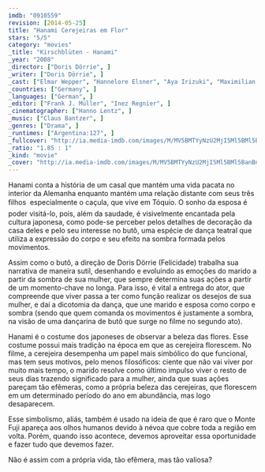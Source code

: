 ```yaml
---
imdb: "0910559"
revision: [2014-05-25]
title: "Hanami Cerejeiras em Flor"
stars: "5/5"
category: "movies"
_title: "Kirschblüten - Hanami"
_year: "2008"
_director: ["Doris Dörrie", ]
_writer: ["Doris Dörrie", ]
_cast: ["Elmar Wepper", "Hannelore Elsner", "Aya Irizuki", "Maximilian Brückner", "Nadja Uhl", "Birgit Minichmayr", "Felix Eitner", "Floriane Daniel", "Celine Tanneberger", ]
_countries: ["Germany", ]
_languages: ["German", ]
_editor: ["Frank J. Müller", "Inez Regnier", ]
_cinematographer: ["Hanno Lentz", ]
_music: ["Claus Bantzer", ]
_genres: ["Drama", ]
_runtimes: ["Argentina:127", ]
_fullcover: "http://ia.media-imdb.com/images/M/MV5BMTYyNzU2MjI5Ml5BMl5BanBnXkFtZTcwNjAzMjAzMg@@.jpg"
_ratio: "1.85 : 1"
_kind: "movie"
_cover: "http://ia.media-imdb.com/images/M/MV5BMTYyNzU2MjI5Ml5BMl5BanBnXkFtZTcwNjAzMjAzMg@@._V1._SX95_SY140_.jpg"
---
```


Hanami conta a história de um casal que mantém uma vida pacata no interior da Alemanha enquanto mantém uma relação distante com seus três filhos  especialmente o caçula, que vive em Tóquio. O sonho da esposa é poder visitá-lo, pois, além da saudade, é visivelmente encantada pela cultura japonesa, como pode-se perceber pelos detalhes de decoração da casa deles e pelo seu interesse no butô, uma espécie de dança teatral que utiliza a expressão do corpo e seu efeito na sombra formada pelos movimentos.

Assim como o butô, a direção de Doris Dörrie (Felicidade) trabalha sua narrativa de maneira sutil, desenhando e evoluindo as emoções do marido a partir da sombra de sua mulher, que sempre determina suas ações a partir de um momento-chave no longa. Para isso, é vital a entrega do ator, que compreende que viver passa a ter como função realizar os desejos de sua mulher, e daí a dicotomia da dança, que une marido e esposa como corpo e sombra (sendo que quem comanda os movimentos é justamente a sombra, na visão de uma dançarina de butô que surge no filme no segundo ato).

Hanami é o costume dos japoneses de observar a beleza das flores. Esse costume possui mais tradição na época em que as cerejeira florescem. No filme, a cerejeira desempenha um papel mais simbólico do que funcional, mas tem seus motivos, pelo menos filosóficos: ciente que não vai viver por muito mais tempo, o marido resolve como último impulso viver o resto de seus dias trazendo significado para a mulher, ainda que suas ações pareçam tão efêmeras, como a própria beleza das cerejeiras, que florescem em um determinado período do ano em abundância, mas logo desaparecem.

Esse simbolismo, aliás, também é usado na ideia de que é raro que o Monte Fuji apareça aos olhos humanos devido à névoa que cobre toda a região em volta. Porém, quando isso acontece, devemos aproveitar essa oportunidade e fazer tudo que devemos fazer.

Não é assim com a própria vida, tão efêmera, mas tão valiosa?
